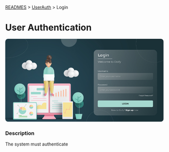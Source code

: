 [READMES](/READMES) > [UserAuth](UserAuth.md) > Login

# User Authentication

![User Authentication](../Images/01.png)

### Description
The system must authenticate 
